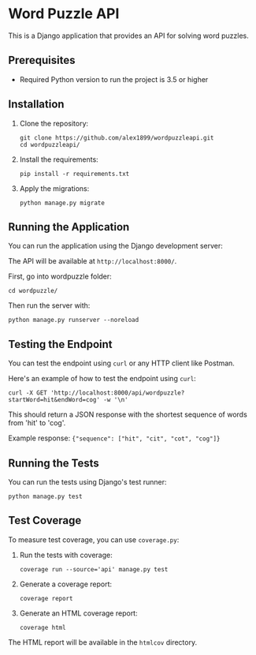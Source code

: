 # Word Puzzle API

This is a Django application that provides an API for solving word puzzles.

## Prerequisites

- Required Python version to run the project is 3.5 or higher

## Installation

1. Clone the repository:

   ```
   git clone https://github.com/alex1899/wordpuzzleapi.git
   cd wordpuzzleapi/
   ```

2. Install the requirements:

   ```
   pip install -r requirements.txt
   ```

3. Apply the migrations:
   ```
   python manage.py migrate
   ```

## Running the Application

You can run the application using the Django development server:

The API will be available at `http://localhost:8000/`.

First, go into wordpuzzle folder:

```
cd wordpuzzle/
```

Then run the server with:

```
python manage.py runserver --noreload
```

## Testing the Endpoint

You can test the endpoint using `curl` or any HTTP client like Postman.

Here's an example of how to test the endpoint using `curl`:

```
curl -X GET 'http://localhost:8000/api/wordpuzzle?startWord=hit&endWord=cog' -w '\n'
```

This should return a JSON response with the shortest sequence of words from 'hit' to 'cog'.

Example response: `{"sequence": ["hit", "cit", "cot", "cog"]}`

## Running the Tests

You can run the tests using Django's test runner:

```
python manage.py test
```

## Test Coverage

To measure test coverage, you can use `coverage.py`:

1. Run the tests with coverage:

   ```
   coverage run --source='api' manage.py test
   ```

2. Generate a coverage report:

   ```
   coverage report
   ```

3. Generate an HTML coverage report:
   ```
   coverage html
   ```

The HTML report will be available in the `htmlcov` directory.
